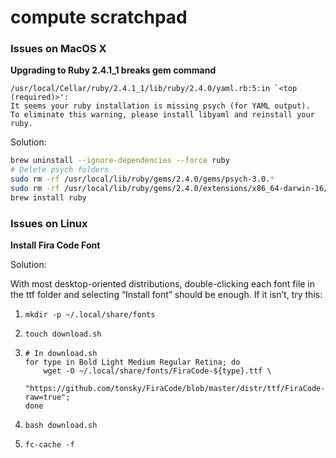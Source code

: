 # compute scratchpad

### Issues on MacOS X

**Upgrading to Ruby 2.4.1_1 breaks gem command**

```
/usr/local/Cellar/ruby/2.4.1_1/lib/ruby/2.4.0/yaml.rb:5:in `<top (required)>':
It seems your ruby installation is missing psych (for YAML output).
To eliminate this warning, please install libyaml and reinstall your ruby.
```

Solution:

```bash
brew uninstall --ignore-dependencies --force ruby
# Delete psych folders
sudo rm -rf /usr/local/lib/ruby/gems/2.4.0/gems/psych-3.0.*
sudo rm -rf /usr/local/lib/ruby/gems/2.4.0/extensions/x86_64-darwin-16/2.4.0/psych-3.0.*
brew install ruby
```


### Issues on Linux

**Install Fira Code Font**

Solution:

With most desktop-oriented distributions, double-clicking each font file in the ttf folder and selecting “Install font” should be enough. If it isn’t, try this:

1. `mkdir -p ~/.local/share/fonts`
2. `touch download.sh`
 
3.  ```shell
    # In download.sh
    for type in Bold Light Medium Regular Retina; do
        wget -O ~/.local/share/fonts/FiraCode-${type}.ttf \
        "https://github.com/tonsky/FiraCode/blob/master/distr/ttf/FiraCode-${type}.ttf?raw=true";
    done
    ```
4. `bash download.sh`
5. `fc-cache -f`
